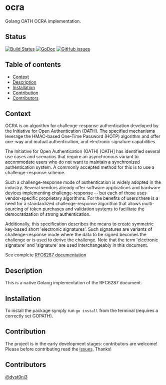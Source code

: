 ocra
======
Golang OATH OCRA implementation. 

## Status
[![Build Status](https://travis-ci.org/nexocrew/ocra.svg?branch=master)](https://travis-ci.org/nexocrew/ocra)
[![GoDoc](https://godoc.org/github.com/nexocrew/ocra?status.svg)](https://godoc.org/github.com/nexocrew/ocra)
[![GitHub issues](https://img.shields.io/github/issues/nexocrew/ocra.svg "GitHub issues")](https://github.com/nexocrew/ocra)

Table of contents
---------------------

 - [Context](#context)
 - [Description](#description)
 - [Installation](#installation)
 - [Contribution](#contribution)
 - [Contributors](#contributors)

 ## Context

OCRA is an algorithm for challenge-response authentication developed by the Initiative for Open Authentication (OATH).  The specified mechanisms leverage the HMAC-based One-Time Password (HOTP) algorithm and offer one-way and mutual authentication, and electronic signature capabilities.

The Initiative for Open Authentication (OATH) [OATH] has identified several use cases and scenarios that require an asynchronous variant to accommodate users who do not want to maintain a synchronized authentication system.  A commonly accepted method for this is to use a challenge-response scheme.

Such a challenge-response mode of authentication is widely adopted in the industry.  Several vendors already offer software applications and hardware devices implementing challenge-response -- but each of those uses vendor-specific proprietary algorithms. For the benefits of users there is a need for a standardized challenge-response algorithm that allows multi-sourcing of token purchases and validation systems to facilitate the democratization of strong authentication.

Additionally, this specification describes the means to create symmetric key-based short 'electronic signatures'.  Such signatures are variants of challenge-response mode where the data to be signed becomes the challenge or is used to derive the challenge.  Note that the term 'electronic signature' and 'signature' are used interchangeably in this document.

See complete [RFC6287 documentation](https://tools.ietf.org/html/rfc6287)

 ## Description

 This is a native Golang implementation of the RFC6287 document.

 ## Installation

 To install the package symply run ```go install``` from the terminal (requires a correctly set GOPATH).

 ## Contribution

The project is in the early development stages: contributors are welcome! Please before contributing read the [issues](https://github.com/nexocrew/ocra/issues).
Thanks!

## Contributors
[@dyst0ni3](https://github.com/dystonie)